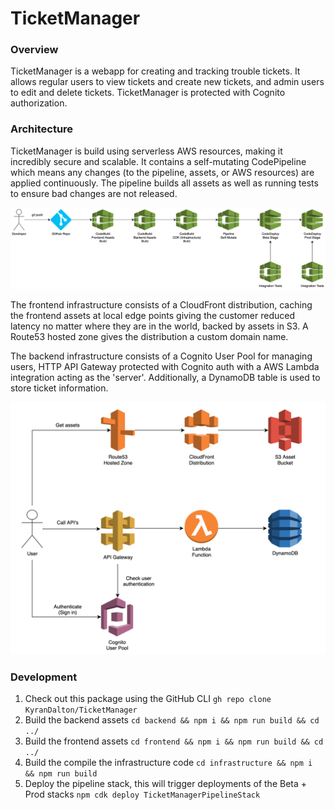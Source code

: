 # TicketManager

### **Overview**

TicketManager is a webapp for creating and tracking trouble tickets. It allows regular users to view tickets and create new tickets, and admin users to edit and delete tickets. TicketManager is protected with Cognito authorization.

### **Architecture**

TicketManager is build using serverless AWS resources, making it incredibly secure and scalable. It contains a self-mutating CodePipeline which means any changes (to the pipeline, assets, or AWS resources) are applied continuously. The pipeline builds all assets as well as running tests to ensure bad changes are not released.

![pipeline flow](./pipeline_flow.png)

The frontend infrastructure consists of a CloudFront distribution, caching the frontend assets at local edge points giving the customer reduced latency no matter where they are in the world, backed by assets in S3. A Route53 hosted zone gives the distribution a custom domain name.

The backend infrastructure consists of a Cognito User Pool for managing users, HTTP API Gateway protected with Cognito auth with a AWS Lambda integration acting as the 'server'. Additionally, a DynamoDB table is used to store ticket information.

![architecture](./architecture.png)

### **Development**
1) Check out this package using the GitHub CLI `gh repo clone KyranDalton/TicketManager`
2) Build the backend assets `cd backend && npm i && npm run build && cd ../`
3) Build the frontend assets `cd frontend && npm i && npm run build && cd ../`
4) Build the compile the infrastructure code `cd infrastructure && npm i && npm run build`
5) Deploy the pipeline stack, this will trigger deployments of the Beta + Prod stacks `npm cdk deploy TicketManagerPipelineStack`
